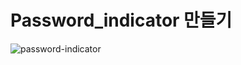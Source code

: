 # Password_indicator 만들기

![password-indicator](https://github.com/Se0-hyun/likelion11th/assets/80439045/a73ff160-d3b4-490b-b2a0-6f3d5f46116f)
